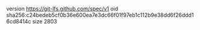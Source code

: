 version https://git-lfs.github.com/spec/v1
oid sha256:c24bedeb5cf0b36e600ea7e3dc66f01f97eb1c112b9e38dd6f26ddd16cd8414c
size 2803
